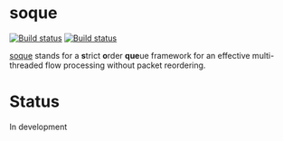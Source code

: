 # soque
[![Build status](https://ci.appveyor.com/api/projects/status/x42r09oey9i53o5j?svg=true)](https://ci.appveyor.com/project/deemru/soque)
[![Build status](https://travis-ci.org/deemru/soque.svg)](https://travis-ci.org/deemru/soque)

[soque](https://github.com/deemru/soque) stands for a **s**trict **o**rder **que**ue framework for an effective multi-threaded flow processing without packet reordering.

# Status
In development
